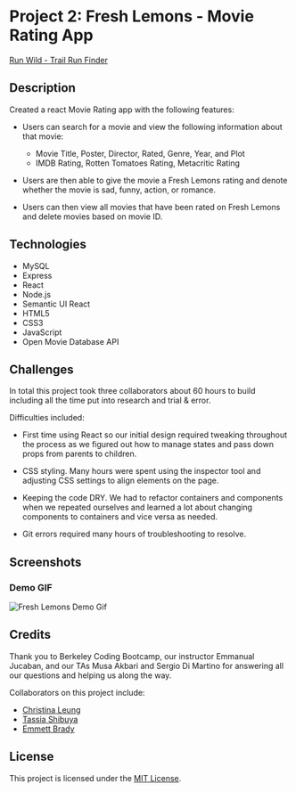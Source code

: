 # Project 2: Fresh Lemons - Movie Rating App

[Run Wild - Trail Run Finder](https://eb-movie-rating-app.herokuapp.com/)

## Description
Created a react Movie Rating app with the following features:

* Users can search for a movie and view the following information about that movie:
  * Movie Title, Poster, Director, Rated, Genre, Year, and Plot
  * IMDB Rating, Rotten Tomatoes Rating, Metacritic Rating

* Users are then able to give the movie a Fresh Lemons rating and denote whether the movie is sad, funny, action, or romance.

* Users can then view all movies that have been rated on Fresh Lemons and delete movies based on movie ID.


## Technologies

* MySQL
* Express
* React
* Node.js
* Semantic UI React
* HTML5
* CSS3
* JavaScript
* Open Movie Database API


## Challenges

In total this project took three collaborators about 60 hours to build including all the time put into research and trial & error.

Difficulties included:

* First time using React so our initial design required tweaking throughout the process as we figured out how to manage states and pass down props from parents to children.

* CSS styling. Many hours were spent using the inspector tool and adjusting CSS settings to align elements on the page.

* Keeping the code DRY. We had to refactor containers and components when we repeated ourselves and learned a lot about changing components to containers and vice versa as needed.

* Git errors required many hours of troubleshooting to resolve.


## Screenshots

### Demo GIF
![Fresh Lemons Demo Gif](https://github.com/emmbra/project2/blob/master/client/src/assets/images/FreshLemonsDemo.gif)


## Credits

Thank you to Berkeley Coding Bootcamp, our instructor Emmanual Jucaban, and our TAs Musa Akbari and Sergio Di Martino for answering all our questions and helping us along the way.

Collaborators on this project include:
* [Christina Leung](https://github.com/cgleungsf)
* [Tassia Shibuya](https://github.com/Tassim)
* [Emmett Brady](https://github.com/emmbra)

## License

This project is licensed under the [MIT License](https://choosealicense.com/licenses/mit).